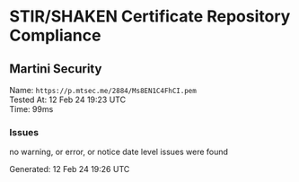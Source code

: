 # STIR/SHAKEN Certificate Repository Compliance

## Martini Security

Name: `https://p.mtsec.me/2884/Ms8EN1C4FhCI.pem`\
Tested At: 12 Feb 24 19:23 UTC\
Time: 99ms

### Issues

no warning, or error, or notice date level issues were found

Generated: 12 Feb 24 19:26 UTC